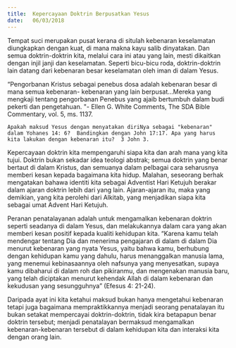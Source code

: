 ```yaml
---
title:  Kepercayaan Doktrin Berpusatkan Yesus
date:   06/03/2018
---
```


Tempat suci merupakan pusat kerana di situlah kebenaran keselamatan diungkapkan dengan kuat, di mana makna kayu salib dinyatakan. Dan semua doktrin-doktrin kita, melalui cara ini atau yang lain, mesti dikaitkan dengan injil janji dan keselamatan.  Seperti bicu-bicu roda, doktrin-doktrin lain datang dari kebenaran besar keselamatan oleh iman di dalam Yesus.

“Pengorbanan Kristus sebagai penebus dosa adalah kebenaran besar di mana semua kebenaran- kebenaran yang lain berpusat…Mereka yang mengkaji tentang pengorbanan Penebus yang ajaib bertumbuh dalam budi pekerti dan pengetahuan. "- Ellen G. White Comments, The SDA Bible Commentary, vol. 5, ms. 1137.

`Apakah maksud Yesus dengan menyatakan diriNya sebagai "kebenaran" dalam Yohanes 14: 6?  Bandingkan dengan John 17:17. Apa yang harus kita lakukan dengan kebenaran itu?  3 John 3.`

Kepercayaan doktrin kita mempengaruhi siapa kita dan arah mana yang kita tujui. Doktrin bukan sekadar idea teologi abstrak; semua doktrin yang benar bertaut di dalam Kristus, dan semuanya dalam pelbagai cara seharusnya memberi kesan kepada bagaimana kita hidup.  Malahan, seseorang berhak mengatakan bahawa identiti kita sebagai Adventist Hari Ketujuh berakar dalam ajaran doktrin lebih dari yang lain.  Ajaran-ajaran itu, maka yang demikian, yang kita perolehi dari Alkitab, yang menjadikan siapa kita sebagai umat Advent Hari Ketujuh.

Peranan penatalayanan adalah untuk mengamalkan kebenaran doktrin seperti seadanya di dalam Yesus, dan melakukannya dalam cara yang akan memberi kesan positif kepada kualiti kehidupan kita.  “Karena kamu telah mendengar tentang Dia dan menerima pengajaran di dalam di dalam Dia menurut kebenaran yang nyata Yesus, yaitu bahwa kamu, berhubung dengan kehidupan kamu yang dahulu, harus menanggalkan manusia lama, yang menemui kebinasaannya oleh nafsunya yang menyesatkan, supaya kamu dibaharui di dalam roh dan pikiranmu, dan mengenakan manusia baru, yang telah diciptakan menurut kehendak Allah di dalam kebenaran dan kekudusan yang sesungguhnya” (Efesus 4: 21-24).

Daripada ayat ini kita ketahui maksud bukan hanya mengetahui kebenaran tetapi juga bagaimana mempraktikkannya menjadi seorang penatalayan itu bukan setakat mempercayai doktrin-doktrin, tidak kira betapapun benar doktrin tersebut; menjadi penatalayan bermaksud mengamalkan kebenaran-kebenaran tersebut di dalam kehidupan kita dan interaksi kita dengan orang lain.